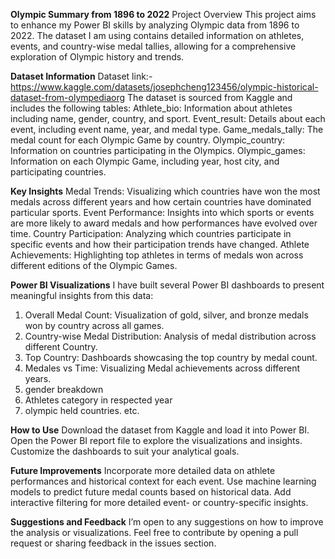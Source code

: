 **Olympic Summary from 1896 to 2022**
Project Overview
This project aims to enhance my Power BI skills by analyzing Olympic data from 1896 to 2022. The dataset I am using contains detailed information on athletes, events, and country-wise medal tallies, allowing for a comprehensive exploration of Olympic history and trends.

**Dataset Information**
Dataset link:-https://www.kaggle.com/datasets/josephcheng123456/olympic-historical-dataset-from-olympediaorg
The dataset is sourced from Kaggle and includes the following tables:
Athlete_bio: Information about athletes including name, gender, country, and sport.
Event_result: Details about each event, including event name, year, and medal type.
Game_medals_tally: The medal count for each Olympic Game by country.
Olympic_country: Information on countries participating in the Olympics.
Olympic_games: Information on each Olympic Game, including year, host city, and participating countries.

**Key Insights**
Medal Trends: Visualizing which countries have won the most medals across different years and how certain countries have dominated particular sports.
Event Performance: Insights into which sports or events are more likely to award medals and how performances have evolved over time.
Country Participation: Analyzing which countries participate in specific events and how their participation trends have changed.
Athlete Achievements: Highlighting top athletes in terms of medals won across different editions of the Olympic Games.

**Power BI Visualizations**
I have built several Power BI dashboards to present meaningful insights from this data:
1) Overall Medal Count: Visualization of gold, silver, and bronze medals won by country across all games.
2) Country-wise Medal Distribution: Analysis of medal distribution across different Country.
3) Top Country: Dashboards showcasing the top country by medal count.
4) Medales vs Time: Visualizing Medal achievements across different years.
5) gender breakdown
6) Athletes category in respected year
7) olympic held countries.
etc.

**How to Use**
Download the dataset from Kaggle and load it into Power BI.
Open the Power BI report file to explore the visualizations and insights.
Customize the dashboards to suit your analytical goals.

**Future Improvements**
Incorporate more detailed data on athlete performances and historical context for each event.
Use machine learning models to predict future medal counts based on historical data.
Add interactive filtering for more detailed event- or country-specific insights.

**Suggestions and Feedback**
I’m open to any suggestions on how to improve the analysis or visualizations. Feel free to contribute by opening a pull request or sharing feedback in the issues section.
